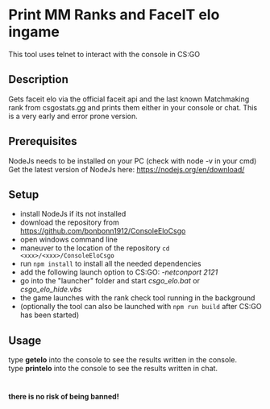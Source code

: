# Print MM Ranks and FaceIT elo ingame
This tool uses telnet to interact with the console in CS:GO

## Description
Gets faceit elo via the official faceit api and the last known Matchmaking rank from csgostats.gg and prints them either in your console or chat. 
This is a very early and error prone version. <br>

## Prerequisites
NodeJs needs to be installed on your PC (check with node -v in your cmd) <br>
Get the latest version of NodeJs here: https://nodejs.org/en/download/
 
## Setup
 - install NodeJs if its not installed 
 - download the repository from https://github.com/bonbonn1912/ConsoleEloCsgo
 - open windows command line
 - maneuver to the location of the repository `cd <xxx>/<xxx>/ConsoleEloCsgo` <br>
 - run `npm install` to install all the needed dependencies <br>
 - add the following launch option to CS:GO:  *-netconport 2121*  
 - go into the "launcher" folder and start *csgo_elo.bat* or *csgo_elo_hide.vbs* 
 - the game launches with the rank check tool running in the background
 - (optionally the tool can also be launched with `npm run build` after CS:GO has been started)
    
## Usage  
type **getelo** into the console to see the results written in the console. <br>
type **printelo** into the console to see the results written in chat.

#
**there is no risk of being banned!**
